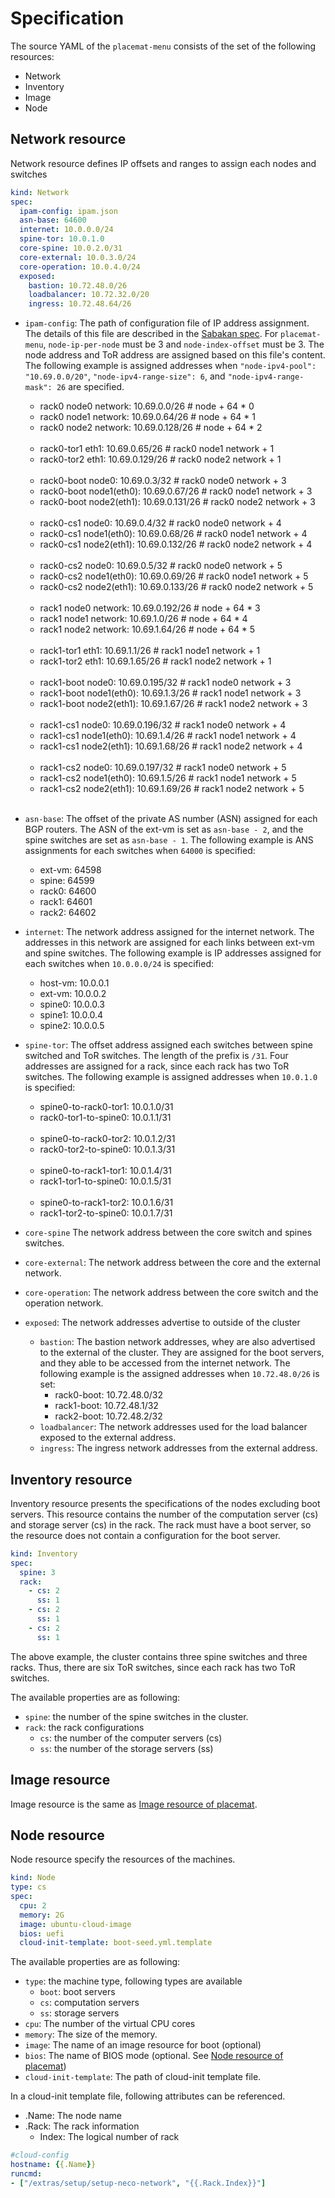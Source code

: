 # Specification

The source YAML of the `placemat-menu` consists of the set of the following resources:

* Network
* Inventory
* Image
* Node

## Network resource

Network resource defines IP offsets and ranges to assign each nodes and switches

```yaml
kind: Network
spec:
  ipam-config: ipam.json
  asn-base: 64600
  internet: 10.0.0.0/24
  spine-tor: 10.0.1.0
  core-spine: 10.0.2.0/31
  core-external: 10.0.3.0/24
  core-operation: 10.0.4.0/24
  exposed:
    bastion: 10.72.48.0/26
    loadbalancer: 10.72.32.0/20
    ingress: 10.72.48.64/26
```

- `ipam-config`: The path of configuration file of IP address assignment.
The details of this file are described in the [Sabakan spec](https://github.com/cybozu-go/sabakan/blob/master/docs/ipam.md#ipamconfig).
For `placemat-menu`, `node-ip-per-node` must be 3 and `node-index-offset` must be 3.
The node address and ToR address are assigned based on this file's content.
The following example is assigned addresses when `"node-ipv4-pool": "10.69.0.0/20"`,
`"node-ipv4-range-size": 6`, and `"node-ipv4-range-mask": 26` are specified.
    - rack0 node0 network: 10.69.0.0/26      # node + 64 * 0
    - rack0 node1 network: 10.69.0.64/26     # node + 64 * 1
    - rack0 node2 network: 10.69.0.128/26    # node + 64 * 2<br><br>
    - rack0-tor1 eth1: 10.69.0.65/26         # rack0 node1 network + 1
    - rack0-tor2 eth1: 10.69.0.129/26        # rack0 node2 network + 1<br><br>
    - rack0-boot node0: 10.69.0.3/32         # rack0 node0 network + 3
    - rack0-boot node1(eth0): 10.69.0.67/26  # rack0 node1 network + 3
    - rack0-boot node2(eth1): 10.69.0.131/26 # rack0 node2 network + 3<br><br>
    - rack0-cs1 node0: 10.69.0.4/32          # rack0 node0 network + 4
    - rack0-cs1 node1(eth0): 10.69.0.68/26   # rack0 node1 network + 4
    - rack0-cs1 node2(eth1): 10.69.0.132/26  # rack0 node2 network + 4<br><br>
    - rack0-cs2 node0: 10.69.0.5/32          # rack0 node0 network + 5
    - rack0-cs2 node1(eth0): 10.69.0.69/26   # rack0 node1 network + 5
    - rack0-cs2 node2(eth1): 10.69.0.133/26  # rack0 node2 network + 5<br><br>
    - rack1 node0 network: 10.69.0.192/26    # node + 64 * 3
    - rack1 node1 network: 10.69.1.0/26      # node + 64 * 4
    - rack1 node2 network: 10.69.1.64/26     # node + 64 * 5<br><br>
    - rack1-tor1 eth1: 10.69.1.1/26          # rack1 node1 network + 1
    - rack1-tor2 eth1: 10.69.1.65/26         # rack1 node2 network + 1<br><br>
    - rack1-boot node0: 10.69.0.195/32       # rack1 node0 network + 3
    - rack1-boot node1(eth0): 10.69.1.3/26   # rack1 node1 network + 3
    - rack1-boot node2(eth1): 10.69.1.67/26  # rack1 node2 network + 3<br><br>
    - rack1-cs1 node0: 10.69.0.196/32        # rack1 node0 network + 4
    - rack1-cs1 node1(eth0): 10.69.1.4/26    # rack1 node1 network + 4
    - rack1-cs1 node2(eth1): 10.69.1.68/26   # rack1 node2 network + 4<br><br>
    - rack1-cs2 node0: 10.69.0.197/32        # rack1 node0 network + 5
    - rack1-cs2 node1(eth0): 10.69.1.5/26    # rack1 node1 network + 5
    - rack1-cs2 node2(eth1): 10.69.1.69/26   # rack1 node2 network + 5<br><br>

- `asn-base`:  The offset of the private AS number (ASN) assigned for each BGP
routers.  The ASN of the ext-vm is set as `asn-base - 2`, and the spine
switches are set as `asn-base - 1`.  The following example is ANS assignments
for each switches when `64000` is specified:

    - ext-vm: 64598
    - spine: 64599
    - rack0: 64600
    - rack1: 64601
    - rack2: 64602

- `internet`: The network address assigned for the internet network.  The
addresses in this network are assigned for each links between ext-vm and
spine switches.  The following example is IP addresses assigned for each
switches when `10.0.0.0/24` is specified:

    - host-vm: 10.0.0.1
    - ext-vm: 10.0.0.2
    - spine0: 10.0.0.3
    - spine1: 10.0.0.4
    - spine2: 10.0.0.5

- `spine-tor`: The offset address assigned each switches between spine switched
and ToR switches.  The length of the prefix is `/31`.  Four addresses are
assigned for a rack, since each rack has two ToR switches.  The following
example is assigned addresses when `10.0.1.0` is specified:

    - spine0-to-rack0-tor1: 10.0.1.0/31
    - rack0-tor1-to-spine0: 10.0.1.1/31<br><br>
    - spine0-to-rack0-tor2: 10.0.1.2/31
    - rack0-tor2-to-spine0: 10.0.1.3/31<br><br>
    - spine0-to-rack1-tor1: 10.0.1.4/31
    - rack1-tor1-to-spine0: 10.0.1.5/31<br><br>
    - spine0-to-rack1-tor2: 10.0.1.6/31
    - rack1-tor2-to-spine0: 10.0.1.7/31

- `core-spine` The network address between the core switch and spines switches.

- `core-external`: The network address between the core and the external network.

- `core-operation`: The network address between the core switch and the operation network.

- `exposed`: The network addresses advertise to outside of the cluster
    - `bastion`: The bastion network addresses, whey are also advertised to the
        external of the cluster.  They are assigned for the boot servers, and they able
        to be accessed from the internet network.  The following example is the
        assigned addresses when `10.72.48.0/26` is set:
        - rack0-boot: 10.72.48.0/32
        - rack1-boot: 10.72.48.1/32
        - rack2-boot: 10.72.48.2/32
    - `loadbalancer`: The network addresses used for the load balancer exposed to the external address.
    - `ingress`: The ingress network addresses from the external address.

## Inventory resource

Inventory resource presents the specifications of the nodes excluding boot
servers.  This resource contains the number of the computation server (cs) and
storage server (cs) in the rack.  The rack must have a boot server, so the
resource does not contain a configuration for the boot server.

```yaml
kind: Inventory
spec:
  spine: 3
  rack:
    - cs: 2
      ss: 1
    - cs: 2
      ss: 1
    - cs: 2
      ss: 1
```

The above example, the cluster contains three spine switches and three racks.
Thus, there are six ToR switches, since each rack has two ToR switches.

The available properties are as following:

- `spine`: the number of the spine switches in the cluster.
- `rack`: the rack configurations
    - `cs`: the number of the computer servers (cs)
    - `ss`: the number of the storage servers (ss)

## Image resource

Image resource is the same as [Image resource of placemat](https://github.com/cybozu-go/placemat/blob/master/SPEC.md#image-resource).

## Node resource

Node resource specify the resources of the machines.

```yaml
kind: Node
type: cs
spec:
  cpu: 2
  memory: 2G
  image: ubuntu-cloud-image
  bios: uefi
  cloud-init-template: boot-seed.yml.template
```

The available properties are as following:

- `type`: the machine type, following types are available
    - `boot`: boot servers
    - `cs`: computation servers
    - `ss`: storage servers
- `cpu`: The number of the virtual CPU cores
- `memory`: The size of the memory.
- `image`: The name of an image resource for boot (optional)
- `bios`: The name of BIOS mode (optional. See [Node resource of placemat](https://github.com/cybozu-go/placemat/blob/master/SPEC.md#node-resource))
- `cloud-init-template`: The path of cloud-init template file.

In a cloud-init template file, following attributes can be referenced.

- .Name: The node name
- .Rack: The rack information
    - Index: The logical number of rack

```yaml
#cloud-config
hostname: {{.Name}}
runcmd:
- ["/extras/setup/setup-neco-network", "{{.Rack.Index}}"]
```

